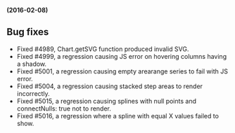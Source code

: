 **(2016-02-08)**
        

## Bug fixes 
- Fixed #4989, Chart.getSVG function produced invalid SVG.
- Fixed #4999, a regression causing JS error on hovering columns having a shadow.
- Fixed #5001, a regression causing empty arearange series to fail with JS error.
- Fixed #5004, a regression causing stacked step areas to render incorrectly.
- Fixed #5015, a regression causing splines with null points and connectNulls: true not to render.
- Fixed #5016, a regression where a spline with equal X values failed to show.
